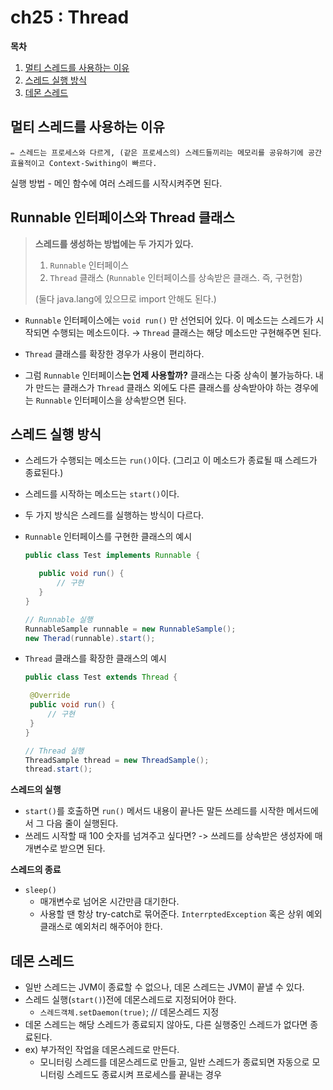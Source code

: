 # ch25 : Thread

**목차**
1. [멀티 스레드를 사용하는 이유](#멀티-스레드를-사용하는-이유)
2. [스레드 실행 방식](#스레드-실행-방식)
3. [데몬 스레드](#데몬-스레드)


## 멀티 스레드를 사용하는 이유

<aside>
  
    ✏️ 스레드는 프로세스와 다르게, (같은 프로세스의) 스레드들끼리는 메모리를 공유하기에 공간 효율적이고 Context-Swithing이 빠르다.

</aside>

실행 방법 - 메인 함수에 여러 스레드를 시작시켜주면 된다.

## Runnable 인터페이스와 Thread 클래스

> **스레드를 생성하는 방법에는 두 가지가 있다.**
> 
> 1. `Runnable` 인터페이스
> 2. `Thread` 클래스 (`Runnable` 인터페이스를 상속받은 클래스. 즉, 구현함)
> 
> (둘다 java.lang에 있으므로 import 안해도 된다.)
> 

- `Runnable` 인터페이스에는 `void run()` 만 선언되어 있다. 이 메소드는 스레드가 시작되면 수행되는 메소드이다. 
    → `Thread` 클래스는 해당 메소드만 구현해주면 된다.

- `Thread` 클래스를 확장한 경우가 사용이 편리하다. 

- 그럼 `Runnable` 인터페이스**는 언제 사용할까?**
    클래스는 다중 상속이 불가능하다. 내가 만드는 클래스가 `Thread` 클래스 외에도 다른 클래스를 상속받아야 하는 경우에는 
    `Runnable` 인터페이스을 상속받으면 된다.

## 스레드 실행 방식

- 스레드가 수행되는 메소드는 `run()`이다. (그리고 이 메소드가 종료될 때 스레드가 종료된다.)
- 스레드를 시작하는 메소드는  `start()`이다.
- 두 가지 방식은 스레드를 실행하는 방식이 다르다.
- `Runnable` 인터페이스를 구현한 클래스의 예시
    
    ```java
    public class Test implements Runnable {
    
       public void run() {
    	   // 구현
       }
    }
    
    // Runnable 실행
    RunnableSample runnable = new RunnableSample();
    new Therad(runnable).start(); 
    ```
    
- `Thread` 클래스를 확장한 클래스의 예시
    
    ```java
    public class Test extends Thread {
    
     @Override
     public void run() {
    	 // 구현
     }
    }
    
    // Thread 실행
    ThreadSample thread = new ThreadSample();
    thread.start();  
    ```
    

**스레드의 실행**

- `start()`를 호출하면 `run()` 메서드 내용이 끝나든 말든 쓰레드를 시작한 메서드에서 그 다음 줄이 실행된다.
- 쓰레드 시작할 때 100 숫자를 넘겨주고 싶다면? -> 쓰레드를 상속받은 생성자에 매개변수로 받으면 된다.

**스레드의 종료**

- `sleep()`
    - 매개변수로 넘어온 시간만큼 대기한다.
    - 사용할 땐 항상 try-catch로 묶어준다. `InterrptedException` 혹은 상위 예외 클래스로 예외처리 해주어야 한다.

## 데몬 스레드

- 일반 스레드는 JVM이 종료할 수 없으나, 데몬 스레드는 JVM이 끝낼 수 있다.
- 스레드 실행(`start()`)전에 데몬스레드로 지정되어야 한다.
    - `스레드객체.setDaemon(true)`; // 데몬스레드 지정
- 데몬 스레드는 해당 스레드가 종료되지 않아도, 다른 실행중인 스레드가 없다면 종료된다.
- ex) 부가적인 작업을 데몬스레드로 만든다.
    - 모니터링 스레드를 데몬스레드로 만들고, 일반 스레드가 종료되면 자동으로 모니터링 스레드도 종료시켜 프로세스를 끝내는 경우
